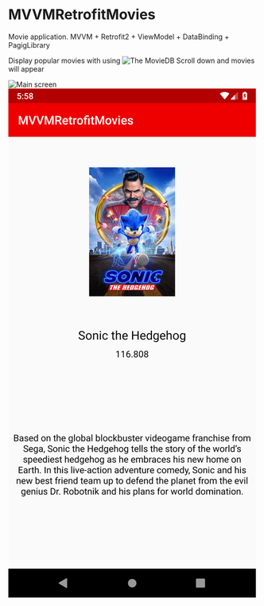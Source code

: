 # MVVMRetrofitMovies
Movie application. MVVM + Retrofit2 + ViewModel + DataBinding + PagigLibrary

Display popular movies with using ![The MovieDB](https://api.themoviedb.org)
Scroll down and movies will appear

![Main screen](1.png)
![Detail screen](2.png)
